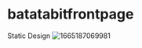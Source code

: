 # batatabitfrontpage
Static Design
![1665187069981](https://user-images.githubusercontent.com/111699274/196829961-677affcb-1dab-4dd4-82c6-8f20caa2df88.jpg)
